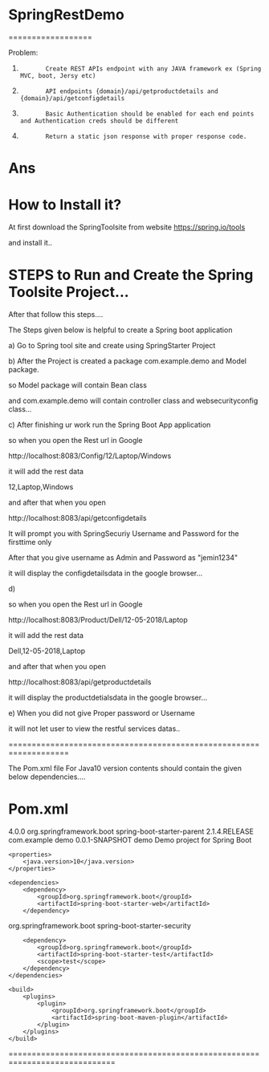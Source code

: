 # SpringRestDemo
==================


Problem:

 

1)            Create REST APIs endpoint with any JAVA framework ex (Spring MVC, boot, Jersy etc)

2)            API endpoints {domain}/api/getproductdetails and {domain}/api/getconfigdetails

3)            Basic Authentication should be enabled for each end points and Authentication creds should be different

4)            Return a static json response with proper response code.



Ans
===

How  to  Install  it?
=====================

At  first  download  the  SpringToolsite  from  website  https://spring.io/tools

and  install  it..

STEPS  to  Run and  Create the  Spring Toolsite Project...
==========================================================

After  that  follow  this  steps....


The  Steps  given  below   is  helpful  to  create  a  Spring boot  application

a) Go  to  Spring  tool site  and  create  using SpringStarter Project

b) After  the  Project  is  created  a  package com.example.demo and  Model package.

so  Model  package  will  contain  Bean class

and  com.example.demo  will  contain  controller class  and  websecurityconfig  class...

c) After  finishing ur  work  run  the  Spring Boot App  application

so  when you  open  the  Rest url in Google

http://localhost:8083/Config/12/Laptop/Windows

it  will  add  the  rest  data

12,Laptop,Windows

and  after  that  when  you  open

http://localhost:8083/api/getconfigdetails

It  will  prompt  you  with  SpringSecuriy Username and  Password  for  the  firsttime only

After that you  give  username as  Admin  and  Password  as  "jemin1234"

it  will  display   the   configdetailsdata  in  the   google  browser...


d)

so  when you  open  the  Rest url in Google

http://localhost:8083/Product/Dell/12-05-2018/Laptop

it  will  add  the  rest  data

Dell,12-05-2018,Laptop

and  after  that  when  you  open

http://localhost:8083/api/getproductdetails


it  will  display   the   productdetialsdata  in  the   google  browser...



e)  When  you  did  not  give  Proper  password  or  Username 

it  will not  let  user  to  view  the  restful  services  datas..



===================================================================

The  Pom.xml file For Java10 version  contents  should  contain the  given below  dependencies....

Pom.xml
=======

<?xml version="1.0" encoding="UTF-8"?>
<project xmlns="http://maven.apache.org/POM/4.0.0" xmlns:xsi="http://www.w3.org/2001/XMLSchema-instance"
	xsi:schemaLocation="http://maven.apache.org/POM/4.0.0 http://maven.apache.org/xsd/maven-4.0.0.xsd">
	<modelVersion>4.0.0</modelVersion>
	<parent>
		<groupId>org.springframework.boot</groupId>
		<artifactId>spring-boot-starter-parent</artifactId>
		<version>2.1.4.RELEASE</version>
		<relativePath/> <!-- lookup parent from repository -->
	</parent>
	<groupId>com.example</groupId>
	<artifactId>demo</artifactId>
	<version>0.0.1-SNAPSHOT</version>
	<name>demo</name>
	<description>Demo project for Spring Boot</description>

	<properties>
		<java.version>10</java.version>
	</properties>

	<dependencies>
		<dependency>
			<groupId>org.springframework.boot</groupId>
			<artifactId>spring-boot-starter-web</artifactId>
		</dependency>

<dependency>
			<groupId>org.springframework.boot</groupId>
			<artifactId>spring-boot-starter-security</artifactId>
		</dependency>
		

		<dependency>
			<groupId>org.springframework.boot</groupId>
			<artifactId>spring-boot-starter-test</artifactId>
			<scope>test</scope>
		</dependency>
	</dependencies>

	<build>
		<plugins>
			<plugin>
				<groupId>org.springframework.boot</groupId>
				<artifactId>spring-boot-maven-plugin</artifactId>
			</plugin>
		</plugins>
	</build>

</project>

=============================================================================




